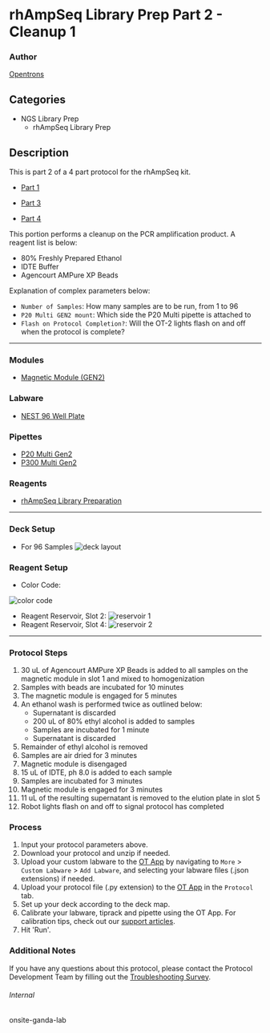 # rhAmpSeq Library Prep Part 2 - Cleanup 1

### Author
[Opentrons](https://opentrons.com/)

## Categories
* NGS Library Prep
	* rhAmpSeq Library Prep

## Description
This is part 2 of a 4 part protocol for the rhAmpSeq kit.
* [Part 1](https://develop.protocols.opentrons.com/protocol/onsite-ganda-1)

* [Part 3](https://develop.protocols.opentrons.com/protocol/onsite-ganda-3)
* [Part 4](https://develop.protocols.opentrons.com/protocol/onsite-ganda-4)

This portion performs a cleanup on the PCR amplification product. A reagent list is below:
* 80% Freshly Prepared Ethanol
* IDTE Buffer
* Agencourt AMPure XP Beads

Explanation of complex parameters below:
* `Number of Samples`: How many samples are to be run, from 1 to 96
* `P20 Multi GEN2 mount`: Which side the P20 Multi pipette is attached to
* `Flash on Protocol Completion?`: Will the OT-2 lights flash on and off when the protocol is complete?

---

### Modules
* [Magnetic Module (GEN2)](https://shop.opentrons.com/collections/hardware-modules/products/magdeck)

### Labware
* [NEST 96 Well Plate](https://shop.opentrons.com/nest-0-1-ml-96-well-pcr-plate-full-skirt/)

### Pipettes
* [P20 Multi Gen2](https://shop.opentrons.com/8-channel-electronic-pipette/)
* [P300 Multi Gen2](https://shop.opentrons.com/8-channel-electronic-pipette/)

### Reagents
* [rhAmpSeq Library Preparation](https://www.idtdna.com/pages/products/crispr-genome-editing/rhampseq-crispr-analysis-system?gclid=Cj0KCQjwyMiTBhDKARIsAAJ-9VtBLGaCcK1fUfyRoAHuj2WOK08tv23xHuL-QpeEnTI2TxbhLf9kO-MaAgFAEALw_wcB)

---

### Deck Setup
* For 96 Samples
![deck layout](https://opentrons-protocol-library-website.s3.amazonaws.com/custom-README-images/onsite-ganda/part_2/Screen+Shot+2022-07-05+at+6.11.23+PM.png)

### Reagent Setup
* Color Code:

![color code](https://opentrons-protocol-library-website.s3.amazonaws.com/custom-README-images/onsite-ganda/part_2/Screen+Shot+2022-07-05+at+6.13.57+PM.png)
* Reagent Reservoir, Slot 2:
![reservoir 1](https://opentrons-protocol-library-website.s3.amazonaws.com/custom-README-images/onsite-ganda/part_2/Screen+Shot+2022-07-05+at+6.01.52+PM.png)
* Reagent Reservoir, Slot 4:
![reservoir 2](https://opentrons-protocol-library-website.s3.amazonaws.com/custom-README-images/onsite-ganda/part_2/Screen+Shot+2022-07-05+at+6.16.46+PM.png)

---

### Protocol Steps
1. 30 uL of Agencourt AMPure XP Beads is added to all samples on the magnetic module in slot 1 and mixed to homogenization
2. Samples with beads are incubated for 10 minutes
3. The magnetic module is engaged for 5 minutes
4. An ethanol wash is performed twice as outlined below:
	* Supernatant is discarded
	* 200 uL of 80% ethyl alcohol is added to samples
	* Samples are incubated for 1 minute
	* Supernatant is discarded
5. Remainder of ethyl alcohol is removed
6. Samples are air dried for 3 minutes
7. Magnetic module is disengaged
8. 15 uL of IDTE, ph 8.0 is added to each sample
9. Samples are incubated for 3 minutes
10. Magnetic module is engaged for 3 minutes
11. 11 uL of the resulting supernatant is removed to the elution plate in slot 5
12. Robot lights flash on and off to signal protocol has completed

### Process
1. Input your protocol parameters above.
2. Download your protocol and unzip if needed.
3. Upload your custom labware to the [OT App](https://opentrons.com/ot-app) by navigating to `More` > `Custom Labware` > `Add Labware`, and selecting your labware files (.json extensions) if needed.
4. Upload your protocol file (.py extension) to the [OT App](https://opentrons.com/ot-app) in the `Protocol` tab.
5. Set up your deck according to the deck map.
6. Calibrate your labware, tiprack and pipette using the OT App. For calibration tips, check out our [support articles](https://support.opentrons.com/en/collections/1559720-guide-for-getting-started-with-the-ot-2).
7. Hit 'Run'.

### Additional Notes
If you have any questions about this protocol, please contact the Protocol Development Team by filling out the [Troubleshooting Survey](https://protocol-troubleshooting.paperform.co/).

###### Internal
onsite-ganda-lab
